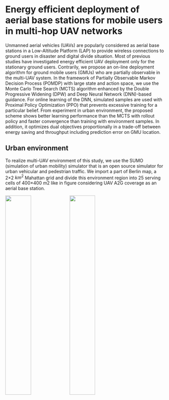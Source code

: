 # Energy efficient deployment of aerial base stations for mobile users in multi-hop UAV networks

Unmanned aerial vehicles (UAVs) are popularly considered as aerial base stations in a Low-Altitude Platform (LAP) to provide
wireless connections to ground users in disaster and digital divide situation. Most of previous studies have investigated energy
efficient UAV deployment only for the stationary ground users. Contrarily, we propose an on-line deployment algorithm for ground
mobile users (GMUs) who are partially observable in the multi-UAV system. In the framework of Partially Observable Markov
Decision Process (POMDP) with large state and action space, we use the Monte Carlo Tree Search (MCTS) algorithm enhanced
by the Double Progressive Widening (DPW) and Deep Neural Network (DNN)-based guidance. For online learning of the DNN,
simulated samples are used with Proximal Policy Optimization (PPO) that prevents excessive training for a particular belief. From
experiment in urban environment, the proposed scheme shows better learning performance than the MCTS with rollout policy and
faster convergence than training with environment samples. In addition, it optimizes dual objectives proportionally in a trade-off
between energy saving and throughput including prediction error on GMU location.


## Urban environment 
To realize multi-UAV environment of this study, we use the SUMO (simulation of urban mobility) simulator that is an open source simulator for urban vehicular and pedestrian traffic. We import a part of Berlin map, a 2×2 $km^2$ Mahattan grid and divide this environment region into 25 serving cells of 400×400 $m2$ like in figure considering UAV A2G coverage as an aerial base station. 
  

<img src="https://user-images.githubusercontent.com/73271891/234551258-12ab758f-aae0-45f1-a0a8-c1ceb273bd14.jpg" width="40%"/><img algin="right" src="https://user-images.githubusercontent.com/73271891/234551083-da5a95a8-7bf9-4733-81c0-74b460f517bc.jpg" width="40%"/>


